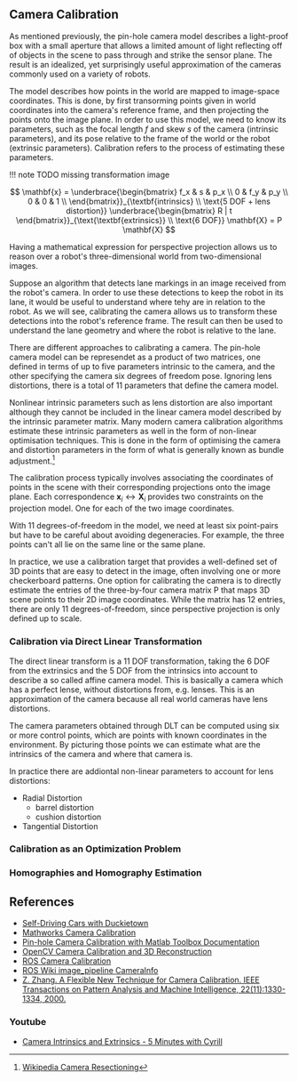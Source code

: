 ## Camera Calibration

As mentioned previously, the pin-hole camera model describes a light-proof box with a small aperture that allows a limited amount of light
reflecting off of objects in the scene to pass through and strike the sensor plane. The result is an idealized, yet surprisingly useful approximation
of the cameras commonly used on a variety of robots.

The model describes how points in the world are mapped to image-space coordinates. This is done, by first transorming points given in
world coordinates into the camera's reference frame, and then projecting the points onto the image plane. 
In order to use this model, we need to know its parameters, such as the focal length $f$ and skew $s$ of the camera (intrinsic parameters),
and its pose relative to the frame of the world or the robot (extrinsic parameters). Calibration refers to the process of estimating these parameters.


!!! note
    TODO missing transformation image

$$
\mathbf{x} = \underbrace{\begin{bmatrix} 
      f_x & s & p_x \\
      0   & f_y & p_y \\
      0   & 0   & 1 \\
     \end{bmatrix}}_{\textbf{intrinsics} \\ \text{5 DOF + lens distortion}}
     \underbrace{\begin{bmatrix}
      R | t
     \end{bmatrix}}_{\text{\textbf{extrinsics}} \\ \text{6 DOF}}
     \mathbf{X} = P \mathbf{X}
$$


Having a mathematical expression for perspective projection allows us to reason over a robot's three-dimensional world from two-dimensional images.

Suppose an algorithm that detects lane markings in an image received from the robot's camera. In order to use these detections to keep the robot in its lane,
it would be useful to understand where tehy are in relation to the robot. 
As we will see, calibrating the camera allows us to transform these detections into the robot's reference frame.
The result can then be used to understand the lane geometry and where the robot is relative to the lane.

There are different approaches to calibrating a camera. The pin-hole camera model can be represendet as a product of two matrices,
one defined in terms of up to five parameters intrinsic to the camera, and the other specifying the camera six degrees of freedom pose.
Ignoring lens distortions, there is a total of 11 parameters that define the camera model.

Nonlinear intrinsic parameters such as lens distortion are also important although they cannot be included in the linear camera model described by the intrinsic parameter matrix. 
Many modern camera calibration algorithms estimate these intrinsic parameters as well in the form of non-linear optimisation techniques. This is done in the form of optimising the camera and distortion parameters in the form of what is generally known as bundle adjustment.[^wiki]


The calibration process typically involves associating the coordinates of points in the scene with their corresponding projections onto the image plane.
Each correspondence $\mathbf{x}_i \leftrightarrow \mathbf{X}_i$ provides two constraints on the projection model. One for each of the two image coordinates.

With 11 degrees-of-freedom in the model, we need at least six point-pairs but have to be careful about avoiding degeneracies.
For example, the three points can't all lie on the same line or the same plane.

In practice, we use a calibration target that provides a well-defined set of 3D points that are easy to detect in the image, 
often involving one or more checkerboard patterns. One option for calibrating the camera is to directly estimate
the entries of the three-by-four camera matrix P that maps 3D scene points to their 2D image coordinates.
While the matrix has 12 entries, there are only 11 degrees-of-freedom, since perspective projection is only defined up to scale.



### Calibration via Direct Linear Transformation

The direct linear transform is a 11 DOF transformation, taking the 6 DOF from the extrinsics and the 5 DOF from the intrinsics
into account to describe a so called affine camera model. This is basically a camera which has a perfect lense, without distortions from, e.g. lenses.
This is an approximation of the camera because all real world cameras have lens distortions.

The camera parameters obtained through DLT can be computed using six or more control points, which are points with known coordinates in the environment.
By picturing those points we can estimate what are the intrinsics of the camera and where that camera is.

In practice there are addiontal non-linear parameters to account for lens distortions:

- Radial Distortion
  - barrel distortion
  - cushion distortion
- Tangential Distortion

### Calibration as an Optimization Problem

### Homographies and Homography Estimation

## References

- [Self-Driving Cars with Duckietown](https://learning.edx.org/course/course-v1:ETHx+DT-01x+1T2021/block-v1:ETHx+DT-01x+1T2021+type@sequential+block@a43815226b7242b7a071a10bbdc8ffa2/block-v1:ETHx+DT-01x+1T2021+type@vertical+block@17abe5f8b31049a2ad37c52c1e9d1107)
- [Mathworks Camera Calibration](https://de.mathworks.com/help/vision/ug/camera-calibration.html)
- [Pin-hole Camera Calibration with Matlab Toolbox Documentation](http://www.vision.caltech.edu/bouguetj/calib_doc/)
- [OpenCV Camera Calibration and 3D Reconstruction](https://docs.opencv.org/2.4/modules/calib3d/doc/camera_calibration_and_3d_reconstruction.html)
- [ROS Camera Calibration](https://wiki.ros.org/camera_calibration)
- [ROS Wiki image_pipeline CameraInfo](https://wiki.ros.org/image_pipeline/CameraInfo)
- [Z. Zhang. A Flexible New Technique for Camera Calibration. IEEE Transactions on Pattern Analysis and Machine Intelligence, 22(11):1330-1334, 2000.](https://www.microsoft.com/en-us/research/wp-content/uploads/2016/02/tr98-71.pdf)

### Youtube

- [Camera Intrinsics and Extrinsics - 5 Minutes with Cyrill](https://www.youtube.com/watch?v=ND2fa08vxkY)

[^wiki]: [Wikipedia Camera Resectioning](https://en.wikipedia.org/wiki/Camera_resectioning)
